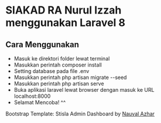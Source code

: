 <p align="center">
   <h1>SIAKAD RA Nurul Izzah menggunakan Laravel 8</h1>
</p>

## Cara Menggunakan
- Masuk ke direktori folder lewat terminal
- Masukkan perintah composer install
- Setting database pada file .env
- Masukkan perintah php artisan migrate --seed
- Masukkan perintah php artisan serve
- Buka aplikasi laravel lewat browser dengan masuk ke URL localhost:8000
- Selamat Mencoba! ^^ 

Bootstrap Template: Stisla Admin Dashboard by <a href="https://github.com/stisla/stisla">Nauval Azhar</a>
